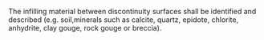 The infilling material between discontinuity surfaces shall be identified and described (e.g. soil,minerals such as calcite, quartz, epidote, chlorite, anhydrite, clay gouge, rock gouge or breccia).
